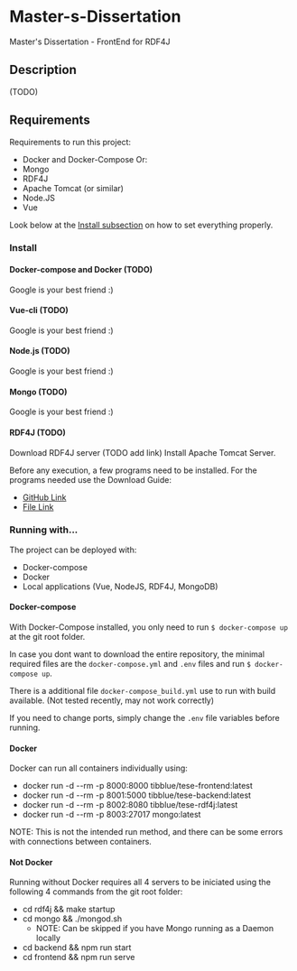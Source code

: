 # Master-s-Dissertation

Master's Dissertation - FrontEnd for RDF4J


## Description

(TODO)


## Requirements

Requirements to run this project:
  * Docker and Docker-Compose
Or:
  * Mongo
  * RDF4J
  * Apache Tomcat (or similar)
  * Node.JS
  * Vue

Look below at the [Install subsection](#install) on how to set everything properly.

### Install

#### Docker-compose and Docker (TODO)

Google is your best friend :)

#### Vue-cli (TODO)

Google is your best friend :)

#### Node.js (TODO)

Google is your best friend :)

#### Mongo (TODO)

Google is your best friend :)

#### RDF4J (TODO)

Download RDF4J server (TODO add link)
Install Apache Tomcat Server.

Before any execution, a few programs need to be installed.
For the programs needed use the Download Guide:
  * [GitHub Link](https://github.com/Tibblue/Master-s-Dissertation/blob/master/rdf4j/programs/download_guide.md)
  * [File Link](rdf4j/programs/download_guide.md)


### Running with...

The project can be deployed with:
* Docker-compose
* Docker
* Local applications (Vue, NodeJS, RDF4J, MongoDB)

#### Docker-compose

With Docker-Compose installed, you only need to run `$ docker-compose up` at the git root folder.

In case you dont want to download the entire repository, the minimal required files are the `docker-compose.yml` and `.env` files and run `$ docker-compose up`.

There is a additional file `docker-compose_build.yml` use to run with build available. (Not tested recently, may not work correctly)

If you need to change ports, simply change the `.env` file variables before running.

#### Docker

Docker can run all containers individually using:
* docker run -d --rm -p 8000:8000 tibblue/tese-frontend:latest
* docker run -d --rm -p 8001:5000 tibblue/tese-backend:latest
* docker run -d --rm -p 8002:8080 tibblue/tese-rdf4j:latest
* docker run -d --rm -p 8003:27017 mongo:latest

NOTE: This is not the intended run method, and there can be some errors with connections between containers.

#### Not Docker

Running without Docker requires all 4 servers to be iniciated using the following 4 commands from the git root folder:
  * cd rdf4j && make startup
  * cd mongo && ./mongod.sh
    * NOTE: Can be skipped if you have Mongo running as a Daemon locally
  * cd backend && npm run start
  * cd frontend && npm run serve

